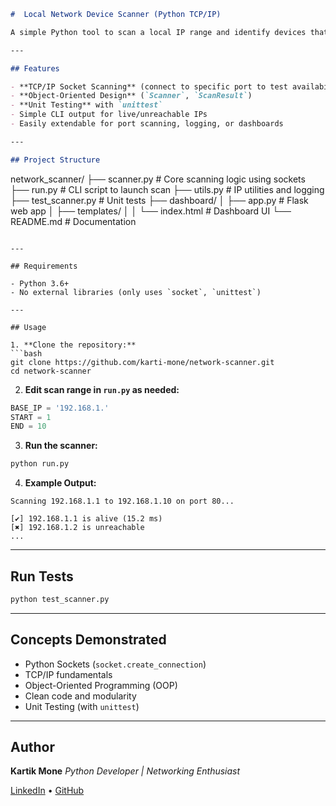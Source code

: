 
```markdown
#  Local Network Device Scanner (Python TCP/IP)

A simple Python tool to scan a local IP range and identify devices that are alive by attempting TCP connections (default: port 80). Designed with OOP principles, socket programming, and unit testing support.

---

## Features

- **TCP/IP Socket Scanning** (connect to specific port to test availability)
- **Object-Oriented Design** (`Scanner`, `ScanResult`)
- **Unit Testing** with `unittest`
- Simple CLI output for live/unreachable IPs
- Easily extendable for port scanning, logging, or dashboards

---

## Project Structure

```

network_scanner/
├── scanner.py              # Core scanning logic using sockets
├── run.py                  # CLI script to launch scan
├── utils.py                # IP utilities and logging
├── test_scanner.py         # Unit tests
├── dashboard/
│   ├── app.py              # Flask web app
│   ├── templates/
│   │   └── index.html      # Dashboard UI
└── README.md               # Documentation

````

---

## Requirements

- Python 3.6+
- No external libraries (only uses `socket`, `unittest`)

---

## Usage

1. **Clone the repository:**
```bash
git clone https://github.com/karti-mone/network-scanner.git
cd network-scanner
````

2. **Edit scan range in `run.py` as needed:**

```python
BASE_IP = '192.168.1.'
START = 1
END = 10
```

3. **Run the scanner:**

```bash
python run.py
```

4. **Example Output:**

```
Scanning 192.168.1.1 to 192.168.1.10 on port 80...

[✔] 192.168.1.1 is alive (15.2 ms)
[✖] 192.168.1.2 is unreachable
...
```

---

## Run Tests

```bash
python test_scanner.py
```
---

## Concepts Demonstrated

* Python Sockets (`socket.create_connection`)
* TCP/IP fundamentals
* Object-Oriented Programming (OOP)
* Clean code and modularity
* Unit Testing (with `unittest`)

---

## Author

**Kartik Mone**
*Python Developer | Networking Enthusiast*

[LinkedIn](https://www.linkedin.com/in/kartik-mone-44138b200/) • [GitHub](https://github.com/kartik-mone/)

```
